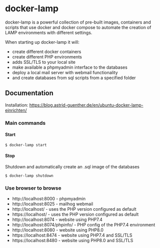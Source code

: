 # docker-lamp

docker-lamp is a powerful collection of pre-built images, containers and scripts that use docker 
and docker compose to automate the creation of LAMP environments with different settings. 

When starting up docker-lamp it will: 
- create different docker containers
- create different PHP environments
- adds SSL/TLS to your local site
- make available a phpmyadmin interface to the databases
- deploy a local mail server with webmail functionality
- and create databases from sql scripts from a specified folder

## Documentation
Installation: https://blog.astrid-guenther.de/en/ubuntu-docker-lamp-einrichten/

### Main commands

#### Start
```
$ docker-lamp start
```

#### Stop
Shutdown and automatically create an .sql image of the databases 
```
$ docker-lamp shutdown
```

### Use browser to browse
- http://localhost:8000 - phpmyadmin
- http://localhost:8025 - mailhog webmail
- http://localhost/ - uses the PHP version configured as default
- https://localhost/ - uses the PHP version configured as default
- http://localhost:8074 - website using PHP7.4
- http://localhost:8074/phpinfo/ - PHP config of the PHP7.4 environment 
- http://localhost:8080 - website using PHP8.0
- https://localhost:8474 - website using PHP7.4 and SSL/TLS
- https://localhost:8480 - website using PHP8.0 and SSL/TLS
